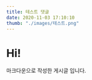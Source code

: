 ```yaml
---
title: 테스트 댓글
date: 2020-11-03 17:10:10
thumb: "./images/테스트.png"
---
```

    
# Hi!
    
마크다운으로 작성한 게시글 입니다.